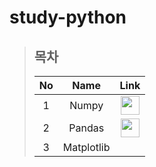 # study-python
> ## 목차
> 
> |No|Name|Link|
> |:--:|:--:|:--:|
> |1|Numpy|<a href="https://github.com/HY0SANG/study-python/tree/main/study-python-numpy"><image src="https://user-images.githubusercontent.com/110414297/184122716-9ae96c79-1c38-4447-b0da-34210eb0af9e.PNG" width="30px"></a>|
> |2|Pandas|<a href="https://github.com/HY0SANG/study-python/tree/main/study-python-pandas"><image src="https://user-images.githubusercontent.com/110414297/186557699-2d19fa77-4c47-4556-8ec7-1c65ab561467.png" width="30px"></a>|
> |3|Matplotlib||
